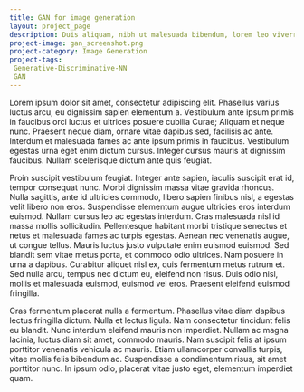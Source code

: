 ```yaml
---
title: GAN for image generation
layout: project_page
description: Duis aliquam, nibh ut malesuada bibendum, lorem leo viverra neque, non commodo erat sapien dignissim sem. Aliquam erat volutpat. Nullam tempor sollicitudin commodo. Nulla ante lorem, pharetra vitae elit posuere, molestie efficitur metus. Nunc sollicitudin, urna vel hendrerit convallis, neque metus ultrices libero, in vulputate velit nisi non mauris. Fusce sed neque et ante aliquet laoreet. Nullam sit amet ex non ante consectetur tincidunt et vitae sapien. 
project-image: gan_screenshot.png
project-category: Image Generation
project-tags:
 Generative-Discriminative-NN
 GAN
---
```

Lorem ipsum dolor sit amet, consectetur adipiscing elit. Phasellus varius luctus arcu, eu dignissim sapien elementum a. Vestibulum ante ipsum primis in faucibus orci luctus et ultrices posuere cubilia Curae; Aliquam et neque nunc. Praesent neque diam, ornare vitae dapibus sed, facilisis ac ante. Interdum et malesuada fames ac ante ipsum primis in faucibus. Vestibulum egestas urna eget enim dictum cursus. Integer cursus mauris at dignissim faucibus. Nullam scelerisque dictum ante quis feugiat.

Proin suscipit vestibulum feugiat. Integer ante sapien, iaculis suscipit erat id, tempor consequat nunc. Morbi dignissim massa vitae gravida rhoncus. Nulla sagittis, ante id ultricies commodo, libero sapien finibus nisl, a egestas velit libero non eros. Suspendisse elementum augue ultricies eros interdum euismod. Nullam cursus leo ac egestas interdum. Cras malesuada nisl id massa mollis sollicitudin. Pellentesque habitant morbi tristique senectus et netus et malesuada fames ac turpis egestas. Aenean nec venenatis augue, ut congue tellus. Mauris luctus justo vulputate enim euismod euismod. Sed blandit sem vitae metus porta, et commodo odio ultrices. Nam posuere in urna a dapibus. Curabitur aliquet nisl ex, quis fermentum metus rutrum et. Sed nulla arcu, tempus nec dictum eu, eleifend non risus. Duis odio nisl, mollis et malesuada euismod, euismod vel eros. Praesent eleifend euismod fringilla.

Cras fermentum placerat nulla a fermentum. Phasellus vitae diam dapibus lectus fringilla dictum. Nulla et lectus ligula. Nam consectetur tincidunt felis eu blandit. Nunc interdum eleifend mauris non imperdiet. Nullam ac magna lacinia, luctus diam sit amet, commodo mauris. Nam suscipit felis at ipsum porttitor venenatis vehicula ac mauris. Etiam ullamcorper convallis turpis, vitae mollis felis bibendum ac. Suspendisse a condimentum risus, sit amet porttitor nunc. In ipsum odio, placerat vitae justo eget, elementum imperdiet quam.